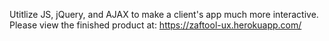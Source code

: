 Utitlize JS, jQuery, and AJAX to make a client's app much more interactive. Please view the finished product at: https://zaftool-ux.herokuapp.com/
